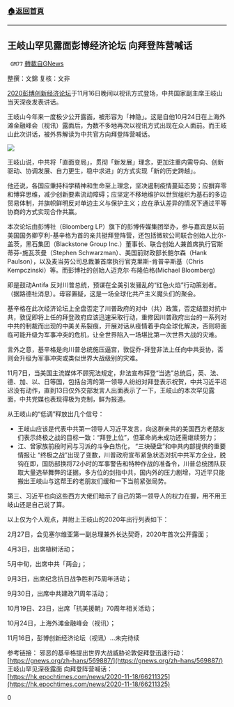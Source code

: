 ###  [:house:返回首頁](https://github.com/ourhimalayas/txt)
---

## 王岐山罕见露面彭博经济论坛 向拜登阵营喊话
` GM77` [轉載自GNews](https://gnews.org/zh-hans/573111/)

整撰：文錦
复核：文非

[2020彭博创新经济论坛](https://gnews.org/zh-hans/569887/)于11月16日晚间以视讯方式登场，中共国家副主席王岐山当天深夜发表讲话。

王岐山今年来一度极少公开露面，被形容为「神隐」。这是自他10月24日在上海外滩金融峰会（视讯）露面后，为数不多地再次以视讯方式出现在众人面前。而王岐山此次讲话，被外界解读为中共官方向拜登阵营喊话。

![](https://gnews-media-offload.s3.amazonaws.com/wp-content/uploads/2020/11/19084712/9-14.jpg)

王岐山说，中共将「直面变局」，贯彻「新发展」理念，更加注重内需导向、创新驱动、协调发展、自力更生，稳中求进」的方式实现「新的历史跨越」。

他还说，各国应秉持科学精神和生命至上理念，坚决遏制疫情蔓延态势；应摒弃零和博弈思维，减少创新要素流动障碍；应坚定不移地维护以世贸组织为基石的多边贸易体制，并旗帜鲜明反对单边主义与保护主义；应在承认差异的情况下通过平等协商的方式实现合作共赢。

本次论坛由彭博社（Bloomberg LP）旗下的彭博传媒集团举办，参与嘉宾是以前美国国务卿亨利-基辛格为首的亲共挺拜登阵营，还包括微软公司联合创始人比尔-盖茨，黑石集团（Blackstone Group Inc.）董事长、联合创始人兼首席执行官斯蒂芬-施瓦茨曼（Stephen Schwarzman）、美国前财政部长鲍尔森（Hank Paulson），以及麦当劳公司总裁兼首席执行官克里斯-肯普辛斯基（Chris Kempczinski）等。而彭博社的创始人迈克尔·布隆伯格(Michael Bloomberg)

即是鼓动Antifa 反对川普总统，预谋在全美引发骚乱的“红色火焰”行动策划者。（据路德社消息）。毋容置疑，这是一场全球化共产主义魔头们的聚会。

基辛格在此次经济论坛上全盘否定了川普政府的对中（共）政策，否定结盟对抗中共，敦促即将上任的拜登政府应该迅速采取行动，重修因川普政府出台的一系列对中共的制裁而出现的中美关系裂痕，开展对话从疫情着手向全球化解决，否则将面临可能升级为军事冲突的危机，让全世界陷入一场堪比第一次世界大战的灾难。

言外之意，基辛格是向川普总统施压逼宫，敦促乔-拜登非法上任向中共妥协，否则会升级为军事冲突或类似世界大战级别的灾难。

11月7日，当美国主流媒体不顾宪法规定，非法宣布拜登“当选”总统后，英、法、德、加、以、日等国，包括台湾的第一领导人纷纷对拜登表示祝贺，中共习近平迟迟没有动作，直到13日仅外交部发言人出面表示了一下，王岐山的本次罕见露面，中共党媒也表现得极为克制，鲜为报道。

从王岐山的“低调”释放出几个信号：

- 王岐山应该是代表中共第一领导人习近平发言，向这群亲共的美国西方老朋友们表示终极之战的目标一致：“拜登上位”，但革命尚未成功还需继续努力；
- 江、曾家族前段时间与习派的斗争白热化， “三块硬盘”和中共内部提供的重要情报让 “终极之战”出现了变数，川普政府宣布紧急状态对抗中共军方企业，脱钩在即，国防部换将72小时的军事警告和特种作战的准备令，川普总统团队获取大量选举舞弊的证据，多方位的剑指中共，国内外的压力剧增，习近平只能搬出王岐山与这帮王的老朋友们缓和一下当前紧张局势。


第三、习近平也向这些西方大佬们暗示了自己的第一领导人的权力在握，用不用王岐山还是自己说了算。

以上仅为个人观点，并附上王岐山的2020年出行列表如下：

2月27日，会见塞尔维亚第一副总理兼外长达契奇，2020年首次公开露面；

4月3日，出席植树活动；

5月中旬，出席中共「两会」；

9月3日，出席纪念抗日战争胜利75周年活动；

9月30日，出席中共建政71周年活动；

10月19日、23日，出席「抗美援朝」70周年相关活动；

10月24日，上海外滩金融峰会（视讯）；

11月16日，彭博创新经济论坛（视讯）…未完待续

参考链接：
邪恶的基辛格提出世界大战威胁论敦促拜登迅速行动：
[https://gnews.org/zh-hans/569887/](https://gnews.org/zh-hans/569887/)
王岐山罕见深夜露面 向拜登阵营喊话：
[https://hk.epochtimes.com/news/2020-11-18/66211325](https://hk.epochtimes.com/news/2020-11-18/66211325)

0
